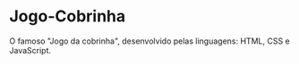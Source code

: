 # Jogo-Cobrinha
 O famoso "Jogo da cobrinha", desenvolvido pelas linguagens: HTML, CSS e JavaScript.
